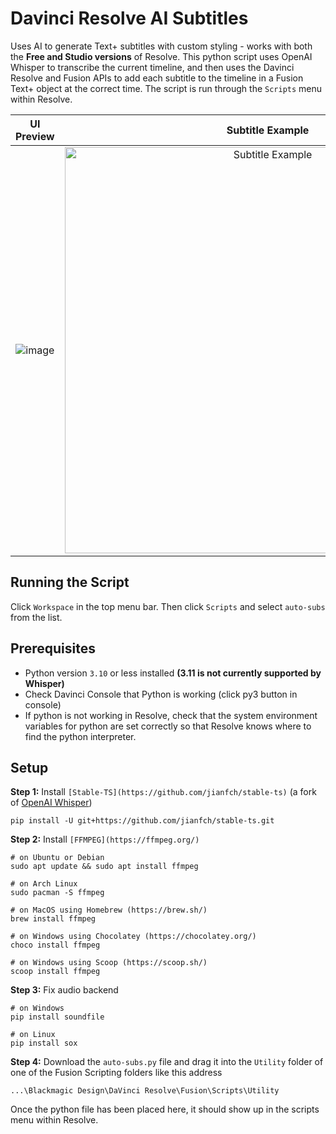 # Davinci Resolve AI Subtitles
Uses AI to generate Text+ subtitles with custom styling - works with both the **Free and Studio versions** of Resolve. This python script uses OpenAI Whisper to transcribe the current timeline, and then uses the Davinci Resolve and Fusion APIs to add each subtitle to the timeline in a Fusion Text+ object at the correct time. The script is run through the `Scripts` menu within Resolve.

UI Preview             |  Subtitle Example
:-------------------------:|:-------------------------:
![image](https://github.com/tmoroney/auto-subs/assets/72154813/03186165-73c2-476f-b0a2-56c01b601660) |  <img alt="Subtitle Example" src="https://github.com/tmoroney/auto-subs/assets/72154813/28553dc3-bd4f-4866-9083-1df5cd21aeaf" width="650">


## Running the Script

Click `Workspace` in the top menu bar. Then click `Scripts` and select `auto-subs` from the list.

## Prerequisites
- Python version `3.10` or less installed **(3.11 is not currently supported by Whisper)**
- Check Davinci Console that Python is working (click py3 button in console)
- If python is not working in Resolve, check that the system environment variables for python are set correctly so that Resolve knows where to find the python interpreter.

## Setup

**Step 1:** Install `[Stable-TS](https://github.com/jianfch/stable-ts)` (a fork of [OpenAI Whisper](https://github.com/openai/whisper))

    pip install -U git+https://github.com/jianfch/stable-ts.git

**Step 2:** Install `[FFMPEG](https://ffmpeg.org/)`

    # on Ubuntu or Debian
    sudo apt update && sudo apt install ffmpeg

    # on Arch Linux
    sudo pacman -S ffmpeg

    # on MacOS using Homebrew (https://brew.sh/)
    brew install ffmpeg

    # on Windows using Chocolatey (https://chocolatey.org/)
    choco install ffmpeg

    # on Windows using Scoop (https://scoop.sh/)
    scoop install ffmpeg

**Step 3:** Fix audio backend
    
    # on Windows
    pip install soundfile 
    
    # on Linux
    pip install sox
    
**Step 4:** Download the `auto-subs.py` file and drag it into the `Utility` folder of one of the Fusion Scripting folders like this address
  
    ...\Blackmagic Design\DaVinci Resolve\Fusion\Scripts\Utility

Once the python file has been placed here, it should show up in the scripts menu within Resolve.
   
